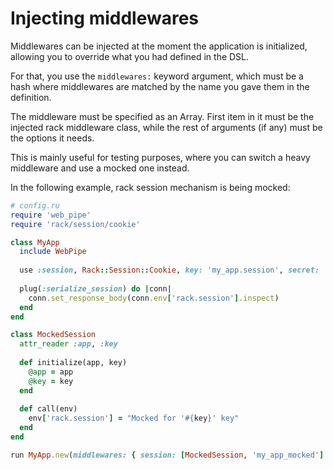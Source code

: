 # Injecting middlewares

Middlewares can be injected at the moment the application is initialized,
allowing you to override what you had defined in the DSL.

For that, you use the `middlewares:` keyword argument, which must be a hash
where middlewares are matched by the name you gave them in the definition.

The middleware must be specified as an Array. First item in it must be the
injected rack middleware class, while the rest of arguments (if any) must be
the options it needs.

This is mainly useful for testing purposes, where you can switch a heavy
middleware and use a mocked one instead.

In the following example, rack session mechanism is being mocked:

```ruby
# config.ru
require 'web_pipe'
require 'rack/session/cookie'

class MyApp
  include WebPipe
  
  use :session, Rack::Session::Cookie, key: 'my_app.session', secret: 'long'
  
  plug(:serialize_session) do |conn|
    conn.set_response_body(conn.env['rack.session'].inspect)
  end
end

class MockedSession
  attr_reader :app, :key
  
  def initialize(app, key)
    @app = app
    @key = key
  end
  
  def call(env)
    env['rack.session'] = "Mocked for '#{key}' key"
  end
end

run MyApp.new(middlewares: { session: [MockedSession, 'my_app_mocked'] })
```
